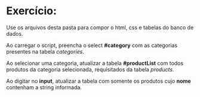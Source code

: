 # Exercício:

Use os arquivos desta pasta para compor o html, css e tabelas do banco de dados.

Ao carregar o script, preencha o select **#category** com as categorias presentes na tabela *categories*.

Ao selecionar uma categoria, atualizar a tabela **#productList** com todos produtos da categoria selecionada, requisitados da tabela *products*.

Ao digitar no **input**, atualizar a tabela com somente os produtos cujo **nome** contenham a string informada.
